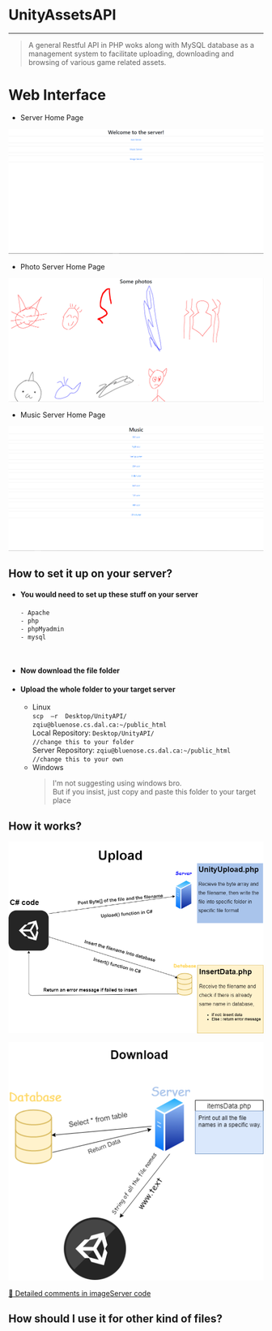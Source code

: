 # UnityAssetsAPI
----------

>  A general Restful API in PHP woks along with MySQL database as a management system to facilitate uploading, downloading and browsing of various game related assets.   
 
# Web Interface
- Server Home Page    

![home page screenshot](https://github.com/AmousQiu/UnityAssetsAPI/blob/master/Screenshots/ServerHomePage.PNG)

- Photo Server Home Page  

![home page screenshot](https://github.com/AmousQiu/UnityAssetsAPI/blob/master/Screenshots/PhotoServerHomepage.PNG)

- Music Server Home Page    

![home page screenshot](https://github.com/AmousQiu/UnityAssetsAPI/blob/master/Screenshots/MusicServerHomepage.PNG)

## How to set it up on your server?  
- #### You would need to set up these stuff on your server
      - Apache
      - php
      - phpMyadmin
      - mysql    
<br>
   
- #### Now download the file folder
 
- #### Upload the whole folder to your target server 
 
  
  - Linux   
  `scp  –r  Desktop/UnityAPI/ zqiu@bluenose.cs.dal.ca:~/public_html`  
    Local Repository:  `Desktop/UnityAPI/`   
    `//change this to your folder`   
    Server Repository:  `zqiu@bluenose.cs.dal.ca:~/public_html`   
    `//change this to your own`
  - Windows  
      > I'm not suggesting using windows bro.      
        But if you insist, just copy and paste this folder to your target place
   
## How it works?         
![](https://github.com/AmousQiu/UnityAssetsAPI/blob/master/Screenshots/Upload%20Diagram.png)

![](https://github.com/AmousQiu/UnityAssetsAPI/blob/master/Screenshots/Download%20Diagram.png)

[ :tiger2: Detailed comments in imageServer code](https://github.com/AmousQiu/UnityAssetsAPI/tree/master/imageServer)

## How should I use it for other kind of files? 
